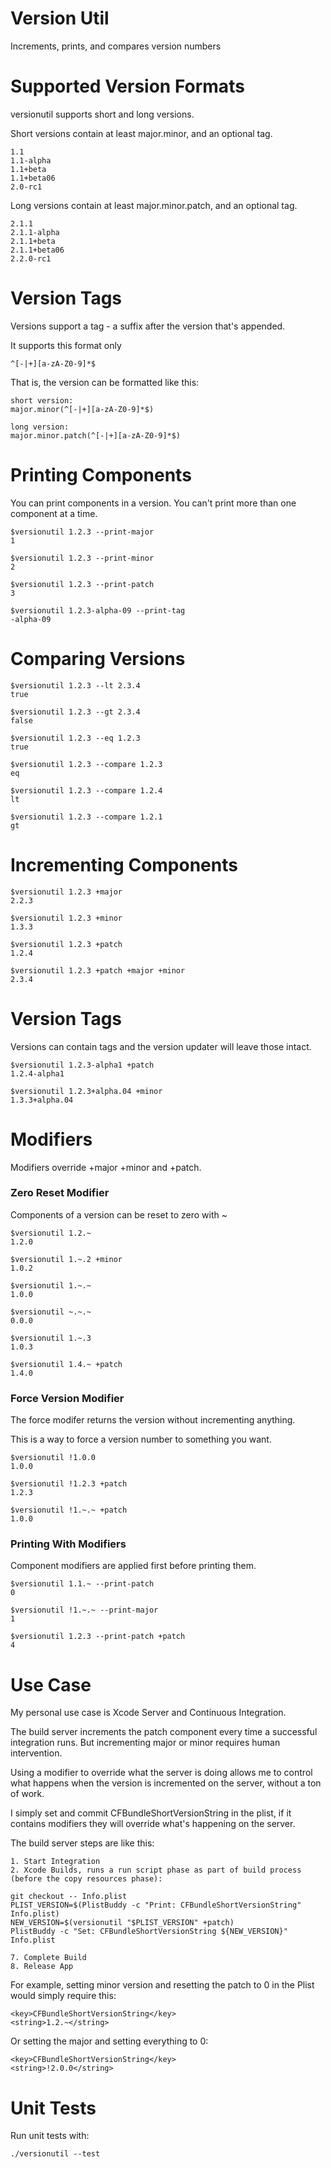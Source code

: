 # Version Util

Increments, prints, and compares version numbers

# Supported Version Formats

versionutil supports short and long versions.

Short versions contain at least major.minor, and an optional tag.

````
1.1
1.1-alpha
1.1+beta
1.1+beta06
2.0-rc1
````

Long versions contain at least major.minor.patch, and an optional tag.

````
2.1.1
2.1.1-alpha
2.1.1+beta
2.1.1+beta06
2.2.0-rc1
````

# Version Tags

Versions support a tag - a suffix after the version that's appended.

It supports this format only

````
^[-|+][a-zA-Z0-9]*$
````

That is, the version can be formatted like this:

````
short version:
major.minor(^[-|+][a-zA-Z0-9]*$)

long version:
major.minor.patch(^[-|+][a-zA-Z0-9]*$)
````

# Printing Components

You can print components in a version. You can't print more than one component at a time.

````
$versionutil 1.2.3 --print-major
1

$versionutil 1.2.3 --print-minor
2

$versionutil 1.2.3 --print-patch
3

$versionutil 1.2.3-alpha-09 --print-tag
-alpha-09
````

# Comparing Versions

````
$versionutil 1.2.3 --lt 2.3.4
true

$versionutil 1.2.3 --gt 2.3.4
false

$versionutil 1.2.3 --eq 1.2.3
true

$versionutil 1.2.3 --compare 1.2.3
eq

$versionutil 1.2.3 --compare 1.2.4
lt

$versionutil 1.2.3 --compare 1.2.1
gt
````

# Incrementing Components

````
$versionutil 1.2.3 +major
2.2.3

$versionutil 1.2.3 +minor
1.3.3

$versionutil 1.2.3 +patch
1.2.4

$versionutil 1.2.3 +patch +major +minor
2.3.4
````

# Version Tags

Versions can contain tags and the version updater will leave those intact.

````
$versionutil 1.2.3-alpha1 +patch
1.2.4-alpha1

$versionutil 1.2.3+alpha.04 +minor
1.3.3+alpha.04
````

# Modifiers

Modifiers override +major +minor and +patch.

### Zero Reset Modifier

Components of a version can be reset to zero with ~

````
$versionutil 1.2.~
1.2.0

$versionutil 1.~.2 +minor
1.0.2

$versionutil 1.~.~
1.0.0

$versionutil ~.~.~
0.0.0

$versionutil 1.~.3
1.0.3

$versionutil 1.4.~ +patch
1.4.0
````

### Force Version Modifier

The force modifer returns the version without incrementing anything.

This is a way to force a version number to something you want.

````
$versionutil !1.0.0
1.0.0

$versionutil !1.2.3 +patch
1.2.3

$versionutil !1.~.~ +patch
1.0.0
````

### Printing With Modifiers

Component modifiers are applied first before printing them.

````
$versionutil 1.1.~ --print-patch
0

$versionutil !1.~.~ --print-major
1

$versionutil 1.2.3 --print-patch +patch
4
````

# Use Case

My personal use case is Xcode Server and Continuous Integration.

The build server increments the patch component every time a successful integration runs.
But incrementing major or minor requires human intervention.

Using a modifier to override what the server is doing allows me to control what happens
when the version is incremented on the server, without a ton of work. 

I simply set and commit CFBundleShortVersionString in the plist, if it contains modifiers
they will override what's happening on the server.

The build server steps are like this:

````
1. Start Integration
2. Xcode Builds, runs a run script phase as part of build process (before the copy resources phase):

git checkout -- Info.plist
PLIST_VERSION=$(PlistBuddy -c "Print: CFBundleShortVersionString" Info.plist)
NEW_VERSION=$(versionutil "$PLIST_VERSION" +patch)
PlistBuddy -c "Set: CFBundleShortVersionString ${NEW_VERSION}" Info.plist

7. Complete Build
8. Release App
````

For example, setting minor version and resetting the patch to 0 in the Plist would
simply require this:

````
<key>CFBundleShortVersionString</key>
<string>1.2.~</string>
````

Or setting the major and setting everything to 0:
````
<key>CFBundleShortVersionString</key>
<string>!2.0.0</string>
````

# Unit Tests

Run unit tests with:

````
./versionutil --test
````
